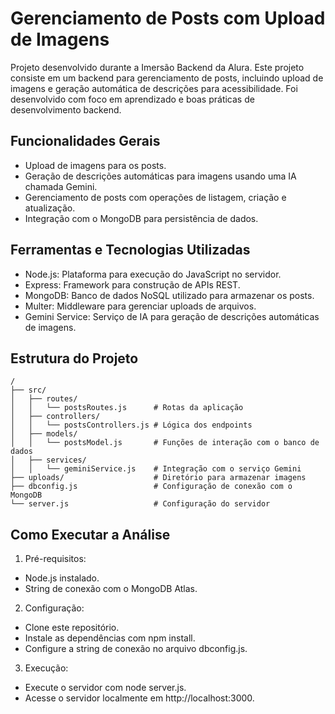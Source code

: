 # Gerenciamento de Posts com Upload de Imagens
Projeto desenvolvido durante a Imersão Backend da Alura.
Este projeto consiste em um backend para gerenciamento de posts, incluindo upload de imagens e geração automática de descrições para acessibilidade. Foi desenvolvido com foco em aprendizado e boas práticas de desenvolvimento backend.

## Funcionalidades Gerais
- Upload de imagens para os posts.
- Geração de descrições automáticas para imagens usando uma IA chamada Gemini.
- Gerenciamento de posts com operações de listagem, criação e atualização.
- Integração com o MongoDB para persistência de dados.

## Ferramentas e Tecnologias Utilizadas
- Node.js: Plataforma para execução do JavaScript no servidor.
- Express: Framework para construção de APIs REST.
- MongoDB: Banco de dados NoSQL utilizado para armazenar os posts.
- Multer: Middleware para gerenciar uploads de arquivos.
- Gemini Service: Serviço de IA para geração de descrições automáticas de imagens.

## Estrutura do Projeto
```plaintext
/
├── src/
│   ├── routes/
│   │   └── postsRoutes.js      # Rotas da aplicação
│   ├── controllers/
│   │   └── postsControllers.js # Lógica dos endpoints
│   ├── models/
│   │   └── postsModel.js       # Funções de interação com o banco de dados
│   ├── services/
│   │   └── geminiService.js    # Integração com o serviço Gemini
├── uploads/                    # Diretório para armazenar imagens
├── dbconfig.js                 # Configuração de conexão com o MongoDB
└── server.js                   # Configuração do servidor
```

## Como Executar a Análise
1. Pré-requisitos:
  - Node.js instalado.
  - String de conexão com o MongoDB Atlas.
2. Configuração:
  - Clone este repositório.
  - Instale as dependências com npm install.
  - Configure a string de conexão no arquivo dbconfig.js.
3. Execução:
- Execute o servidor com node server.js.
- Acesse o servidor localmente em http://localhost:3000.